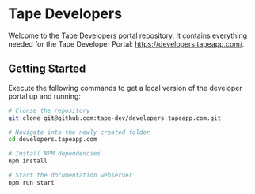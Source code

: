 # Tape Developers

Welcome to the Tape Developers portal repository. It contains everything needed for the Tape Developer Portal: https://developers.tapeapp.com/.

## Getting Started

Execute the following commands to get a local version of the developer portal up and running:

```sh
# Clonse the repository
git clone git@github.com:tape-dev/developers.tapeapp.com.git

# Navigate into the newly created folder
cd developers.tapeapp.com

# Install NPM dependencies
npm install

# Start the documentation webserver
npm run start
```
